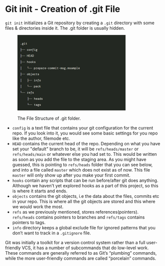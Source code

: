 # Git init - Creation of .git File

`git init` initializes a Git repository by creating a `.git` directory with some files & directories inside it. The .git folder is usually hidden.

<figure><img src=".gitbook/assets/image.png" alt="" width="351"><figcaption><p>The File Structure of .git folder.</p></figcaption></figure>



* `config` is a text file that contains your git configuration for the current repo. If you look into it, you would see some basic settings for you repo like the author, filemode etc.
* `HEAD` contains the current head of the repo. Depending on what you have set your "default" branch to be, it will be `refs/heads/master` or `refs/heads/main` or whatever else you had set to. This would be written as soon as you add the file to the staging area. As you might have guessed, this is pointing to `refs/heads` folder that you can see below, and into a file called `master` which does not exist as of now. This file `master` will only show up after you make your first commit.
* `hooks` contain any scripts that can be run before/after git does anything. Although we haven't yet explored hooks as a part of this project, so this is where it starts and ends.
* `objects` contains the git objects, i.e the data about the files, commits etc in your repo. This is where all the git objects are stored and this where we would work the most.
* `refs` as we previously mentioned, stores references(pointers). `refs/heads` contains pointers to branches and `refs/tags` contains pointers to tags.
* `info` directory keeps a global exclude file for ignored patterns that you don’t want to track in a `.gitignore` file.

Git was initially a toolkit for a version control system rather than a full user-friendly VCS, it has a number of subcommands that do low-level work. These commands are generally referred to as Git’s “plumbing” commands, while the more user-friendly commands are called “porcelain” commands.
